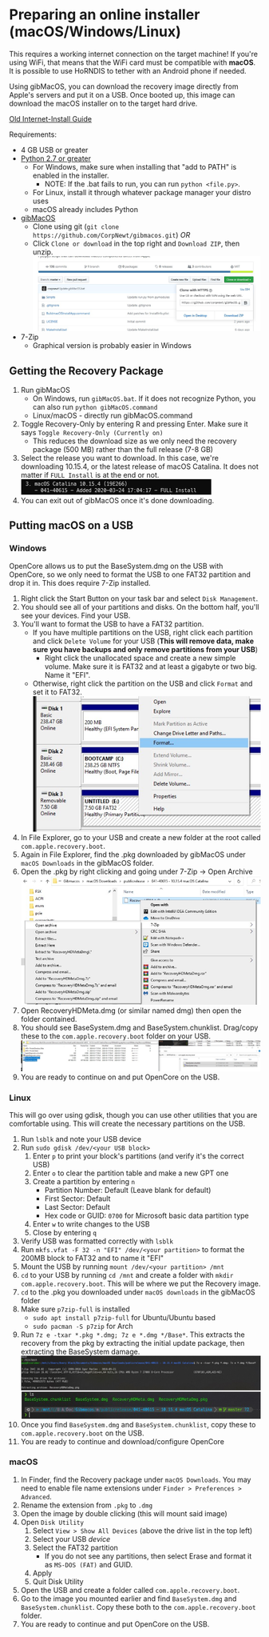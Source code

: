 # Preparing an online installer (macOS/Windows/Linux)

This requires a working internet connection on the target machine! If you're using WiFi, that means that the WiFi card must be compatible with **macOS**. It is possible to use HoRNDIS to tether with an Android phone if needed.

Using gibMacOS, you can download the recovery image directly from Apple's servers and put it on a USB. Once booted up, this image can download the macOS installer on to the target hard drive.

[Old Internet-Install Guide](https://internet-install.gitbook.io/macos-internet-install/preparing-your-installer/preparing-your-installer-media)

Requirements:

* 4 GB USB or greater
* [Python 2.7 or greater](https://www.python.org/downloads/)
  * For Windows, make sure when installing that "add to PATH" is enabled in the installer.
    * NOTE: If the .bat fails to run, you can run `python <file.py>`.
  * For Linux, install it through whatever package manager your distro uses
  * macOS already includes Python
* [gibMacOS](https://github.com/corpnewt/gibMacOS)
  * Clone using git (`git clone https://github.com/CorpNewt/gibmacos.git`)
    _OR_
  * Click `Clone or download` in the top right and `Download ZIP`, then unzip.
    ![gibMacOS download image](/images/preparations/CloneOrDownload.jpg)
* 7-Zip
  * Graphical version is probably easier in Windows

## Getting the Recovery Package

1. Run gibMacOS
    * On Windows, run `gibMacOS.bat`. If it does not recognize Python, you can also run `python gibMacOS.command`
    * Linux/macOS - directly run gibMacOS.command
2. Toggle Recovery-Only by entering R and pressing Enter. Make sure it says `Toggle Recovery-Only (Currently on)`
    * This reduces the download size as we only need the recovery package (500 MB) rather than the full release (7-8 GB)
3. Select the release you want to download. In this case, we're downloading 10.15.4, or the latest release of macOS Catalina. It does not matter if `FULL Install` is at the end or not.
    ![gibMacOS screenshot](/images/preparations/gibMacOS.jpg)
4. You can exit out of gibMacOS once it's done downloading.

## Putting macOS on a USB

### Windows

OpenCore allows us to put the BaseSystem.dmg on the USB with OpenCore, so we only need to format the USB to one FAT32 partition and drop it in. This does require 7-Zip installed.

1. Right click the Start Button on your task bar and select `Disk Management`.
2. You should see all of your partitions and disks. On the bottom half, you'll see your devices. Find your USB.
3. You'll want to format the USB to have a FAT32 partition.
    * If you have multiple partitions on the USB, right click each partition and click `Delete Volume` for your USB (**This will remove data, make sure you have backups and only remove partitions from your USB**)
        * Right click the unallocated space and create a new simple volume. Make sure it is FAT32 and at least a gigabyte or two big. Name it "EFI".
    * Otherwise, right click the partition on the USB and click `Format` and set it to FAT32.
    ![Disk Management right click menu](/images/preparations/DiskManagement.jpg)
4. In File Explorer, go to your USB and create a new folder at the root called `com.apple.recovery.boot`.
5. Again in File Explorer, find the .pkg downloaded by gibMacOS under `macOS Downloads` in the gibMacOS folder.
6. Open the .pkg by right clicking and going under 7-Zip -> Open Archive
    ![7-Zip right click menu](/images/preparations/7zipWinders.jpg)
7. Open RecoveryHDMeta.dmg (or similar named dmg) then open the folder contained.
8. You should see BaseSystem.dmg and BaseSystem.chunklist. Drag/copy these to the `com.apple.recovery.boot` folder on your USB.
    ![BaseSystem screenshot](/images/preparations/BaseSystemWinders.jpg)
9. You are ready to continue on and put OpenCore on the USB.

### Linux

This will go over using gdisk, though you can use other utilities that you are comfortable using. This will create the necessary partitions on the USB.

1. Run `lsblk` and note your USB device
2. Run `sudo gdisk /dev/<your USB block>`
    1. Enter `p` to print your block's partitions (and verify it's the correct USB)
    2. Enter `o` to clear the partition table and make a new GPT one
    3. Create a partition by entering `n`
        * Partition Number: Default (Leave blank for default)
        * First Sector: Default
        * Last Sector: Default
        * Hex code or GUID: `0700` for Microsoft basic data partition type
    4. Enter `w` to write changes to the USB
    5. Close by entering `q`
3. Verify USB was formatted correctly with `lsblk`
4. Run `mkfs.vfat -F 32 -n "EFI" /dev/<your partition>` to format the 200MB block to FAT32 and to name it "EFI"
5. Mount the USB by running `mount /dev/<your partition> /mnt`
6. `cd` to your USB by running `cd /mnt` and create a folder with `mkdir com.apple.recovery.boot`. This will be where we put the Recovery image.
7. `cd` to the .pkg you downloaded under `macOS downloads` in the gibMacOS folder
8. Make sure `p7zip-full` is installed
    * `sudo apt install p7zip-full` for Ubuntu/Ubuntu based
    * `sudo pacman -S p7zip` for Arch
9. Run `7z e -txar *.pkg *.dmg; 7z e *.dmg */Base*`. This extracts the recovery from the pkg by extracting the initial update package, then extracting the BaseSystem damage.
    ![RecoveryHDMetaDmg.pkg extraction](/images/preparations/LinooxExtract.jpg)
    ![File listing](/images/Preparations/LinooxLS.jpg)
10. Once you find `BaseSystem.dmg` and `BaseSystem.chunklist`, copy these to `com.apple.recovery.boot` on the USB.
11. You are ready to continue and download/configure OpenCore

### macOS

1. In Finder, find the Recovery package under `macOS Downloads`. You may need to enable file name extensions under `Finder > Preferences > Advanced`.
2. Rename the extension from `.pkg` to `.dmg`
3. Open the image by double clicking (this will mount said image)
4. Open `Disk Utility`
    1. Select `View > Show All Devices` (above the drive list in the top left)
    2. Select your USB *device*
    3. Select the FAT32 partition
        * If you do not see any partitions, then select Erase and format it as `MS-DOS (FAT)` and GUID.
    4. Apply
    5. Quit Disk Utility
5. Open the USB and create a folder called `com.apple.recovery.boot`.
6. Go to the image you mounted earlier and find `BaseSystem.dmg` and `BaseSystem.chunklist`. Copy these both to the `com.apple.recovery.boot` folder.
7. You are ready to continue and put OpenCore on the USB.
